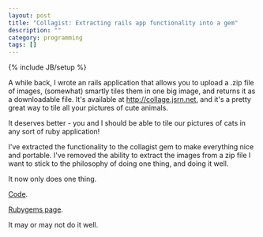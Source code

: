 ```yaml
---
layout: post
title: "Collagist: Extracting rails app functionality into a gem"
description: ""
category: programming
tags: []
---
```

{% include JB/setup %}

A while back, I wrote an rails application that allows you to upload a .zip file of images, (somewhat) smartly tiles them in one big image, and returns it as a downloadable file. It's available at http://collage.jsrn.net, and it's a pretty great way to tile all your pictures of cute animals.

It deserves better - you and I should be able to tile our pictures of cats in any sort of ruby application!

I've extracted the functionality to the collagist gem to make everything nice and portable. I've removed the ability to extract the images from a zip file I want to stick to the philosophy of doing one thing, and doing it well.

It now only does one thing.

<a href="https://github.com/jsrn/collagist">Code</a>.

<a href="https://rubygems.org/gems/collagist">Rubygems page</a>.


It may or may not do it well.